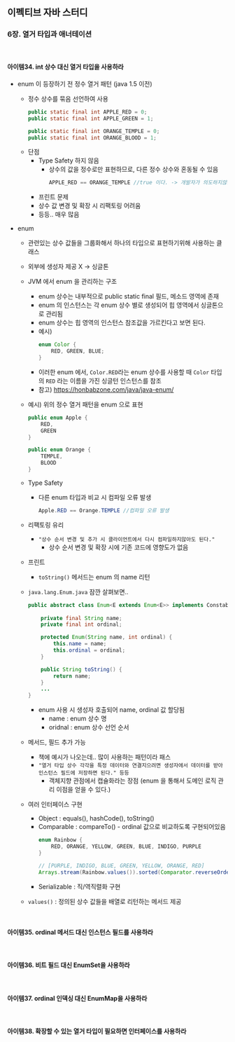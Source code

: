 ## 이펙티브 자바 스터디

### 6장. 열거 타입과 애너테이션

<br>

#### 아이템34. int 상수 대신 열거 타입을 사용하라
- enum 이 등장하기 전 정수 열거 패턴 (java 1.5 이전)
    - 정수 상수를 묶음 선언하여 사용
        ```java
        public static final int APPLE_RED = 0;
        public static final int APPLE_GREEN = 1;
    
        public static final int ORANGE_TEMPLE = 0;
        public static final int ORANGE_BLOOD = 1;
        ```
    - 단점
        - Type Safety 하지 않음
            - 상수의 값을 정수로만 표현하므로, 다른 정수 상수와 혼동될 수 있음
                ```java
                APPLE_RED == ORANGE_TEMPLE //true 이다. -> 개발자가 의도하지않은 결과 발생
                ```
        - 프린트 문제
        - 상수 값 변경 및 확장 시 리팩토링 어려움
        - 등등.. 매우 많음

- enum
     - 관련있는 상수 값들을 그룹화해서 하나의 타입으로 표현하기위해 사용하는 클래스
     - 외부에 생성자 제공 X -> 싱글톤
     - JVM 에서 enum 을 관리하는 구조
         - enum 상수는 내부적으로 public static final 필드, 메소드 영역에 존재
         - enum 의 인스턴스는 각 enum 상수 별로 생성되어 힙 영역에서 싱글톤으로 관리됨
         - enum 상수는 힙 영역의 인스턴스 참조값을 가르킨다고 보면 된다.
         - 예시)
             ```java
             enum Color {
                 RED, GREEN, BLUE;
             }
             ```
         - 이러한 enum 에서, ```Color.RED```라는 enum 상수를 사용할 때 ```Color``` 타입의 ```RED``` 라는 이름을 가진 싱글턴 인스턴스를 참조
         - 참고) https://honbabzone.com/java/java-enum/
    
    - 예시) 위의 정수 열거 패턴을 enum 으로 표현
        ```java
        public enum Apple {
            RED,
            GREEN
        }

        public enum Orange {
            TEMPLE,
            BLOOD
        }
        ```
    - Type Safety
        - 다른 enum 타입과 비교 시 컴파일 오류 발생
            ```java
            Apple.RED == Orange.TEMPLE //컴파일 오류 발생
            ```
    - 리팩토링 유리
        - ```"상수 순서 변경 및 추가 시 클라이언트에서 다시 컴파일하지않아도 된다."```
            - 상수 순서 변경 및 확장 시에 기존 코드에 영향도가 없음  
    - 프린트
        - ```toString()``` 메서드는 enum 의 name 리턴
    - ```java.lang.Enum.java``` 잠깐 살펴보면..
        ```java
        public abstract class Enum<E extends Enum<E>> implements Constable, Comparable<E>, Serializable {
            
            private final String name;
            private final int ordinal;

            protected Enum(String name, int ordinal) {
                this.name = name;
                this.ordinal = ordinal;
            }

            public String toString() {
                return name;
            }
            ...
        }
        ```
        - enum 사용 시 생성자 호출되어 name, ordinal 값 할당됨
            - name : enum 상수 명
            - oridnal : enum 상수 선언 순서
    - 메서드, 필드 추가 가능
        - 책에 예시가 나오는데.. 많이 사용하는 패턴이라 패스
        - ```"열거 타입 상수 각각을 특정 데이터와 연결지으려면 생성자에서 데이터를 받아 인스턴스 필드에 저장하면 된다." 등등```
            - 객체지향 관점에서 캡슐화라는 장점 (enum 을 통해서 도메인 로직 관리 이점을 얻을 수 있다.)
    - 여러 인터페이스 구현
        - Object : equals(), hashCode(), toString() 
        - Comparable : compareTo() - ordinal 값으로 비교하도록 구현되어있음
            ```java
            enum Rainbow {
                RED, ORANGE, YELLOW, GREEN, BLUE, INDIGO, PURPLE
            }

            // [PURPLE, INDIGO, BLUE, GREEN, YELLOW, ORANGE, RED]
            Arrays.stream(Rainbow.values()).sorted(Comparator.reverseOrder()).toList() 
            ```
        - Serializable : 직/역직렬화 구현
    - ```values()``` : 정의된 상수 값들을 배열로 리턴하는 메서드 제공

<br>

#### 아이템35. ordinal 메서드 대신 인스턴스 필드를 사용하라

<br>

#### 아이템36. 비트 필드 대신 EnumSet을 사용하라

<br>

#### 아이템37. ordinal 인덱싱 대신 EnumMap을 사용하라

<br>

#### 아이템38. 확장할 수 있는 열거 타입이 필요하면 인터페이스를 사용하라

